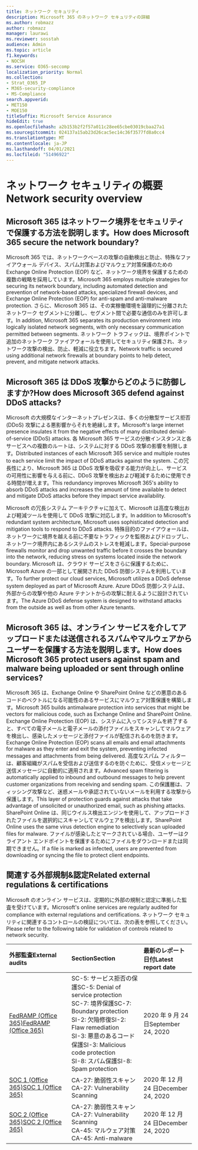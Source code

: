```yaml
---
title: ネットワーク セキュリティ
description: Microsoft 365 のネットワーク セキュリティの詳細
ms.author: robmazz
author: robmazz
manager: laurawi
ms.reviewer: sosstah
audience: Admin
ms.topic: article
f1.keywords:
- NOCSH
ms.service: O365-seccomp
localization_priority: Normal
ms.collection:
- Strat_O365_IP
- M365-security-compliance
- MS-Compliance
search.appverid:
- MET150
- MOE150
titleSuffix: Microsoft Service Assurance
hideEdit: true
ms.openlocfilehash: a2b153b2f2f57a011c28ee65cbe03019cbaa27a1
ms.sourcegitcommit: 024137a15ab23d26cac5ec14c36f3577fd8a0cc4
ms.translationtype: MT
ms.contentlocale: ja-JP
ms.lasthandoff: 04/01/2021
ms.locfileid: "51496922"
---
```

# <a name="network-security-overview"></a><span data-ttu-id="66931-103">ネットワーク セキュリティの概要</span><span class="sxs-lookup"><span data-stu-id="66931-103">Network security overview</span></span>

## <a name="how-does-microsoft-365-secure-the-network-boundary"></a><span data-ttu-id="66931-104">Microsoft 365 はネットワーク境界をセキュリティで保護する方法を説明します。</span><span class="sxs-lookup"><span data-stu-id="66931-104">How does Microsoft 365 secure the network boundary?</span></span>

<span data-ttu-id="66931-105">Microsoft 365 では、ネットワークベースの攻撃の自動検出と防止、特殊なファイアウォール デバイス、スパム対策およびマルウェア対策保護のための Exchange Online Protection (EOP) など、ネットワーク境界を保護するための複数の戦略を採用しています。</span><span class="sxs-lookup"><span data-stu-id="66931-105">Microsoft 365 employs multiple strategies for securing its network boundary, including automated detection and prevention of network-based attacks, specialized firewall devices, and Exchange Online Protection (EOP) for anti-spam and anti-malware protection.</span></span> <span data-ttu-id="66931-106">さらに、Microsoft 365 は、その実稼働環境を論理的に分離されたネットワーク セグメントに分離し、セグメント間で必要な通信のみを許可します。</span><span class="sxs-lookup"><span data-stu-id="66931-106">In addition, Microsoft 365 separates its production environment into logically isolated network segments, with only necessary communication permitted between segments.</span></span> <span data-ttu-id="66931-107">ネットワーク トラフィックは、境界ポイントで追加のネットワーク ファイアウォールを使用してセキュリティ保護され、ネットワーク攻撃の検出、防止、軽減に役立ちます。</span><span class="sxs-lookup"><span data-stu-id="66931-107">Network traffic is secured using additional network firewalls at boundary points to help detect, prevent, and mitigate network attacks.</span></span>

## <a name="how-does-microsoft-365-defend-against-ddos-attacks"></a><span data-ttu-id="66931-108">Microsoft 365 は DDoS 攻撃からどのように防御しますか?</span><span class="sxs-lookup"><span data-stu-id="66931-108">How does Microsoft 365 defend against DDoS attacks?</span></span>

<span data-ttu-id="66931-109">Microsoft の大規模なインターネットプレゼンスは、多くの分散型サービス拒否 (DDoS) 攻撃による悪影響からそれを絶縁します。</span><span class="sxs-lookup"><span data-stu-id="66931-109">Microsoft's large internet presence insulates it from the negative effects of many distributed denial-of-service (DDoS) attacks.</span></span> <span data-ttu-id="66931-110">各 Microsoft 365 サービスの分散インスタンスと各サービスへの複数のルートは、システムに対する DDoS 攻撃の影響を制限します。</span><span class="sxs-lookup"><span data-stu-id="66931-110">Distributed instances of each Microsoft 365 service and multiple routes to each service limit the impact of DDoS attacks against the system.</span></span> <span data-ttu-id="66931-111">この冗長性により、Microsoft 365 は DDoS 攻撃を吸収する能力が向上し、サービスの可用性に影響を与える前に、DDoS 攻撃を検出および軽減するために使用できる時間が増えます。</span><span class="sxs-lookup"><span data-stu-id="66931-111">This redundancy improves Microsoft 365's ability to absorb DDoS attacks and increases the amount of time available to detect and mitigate DDoS attacks before they impact service availability.</span></span>

<span data-ttu-id="66931-112">Microsoft の冗長システム アーキテクチャに加えて、Microsoft は高度な検出および軽減ツールを使用して DDoS 攻撃に対応します。</span><span class="sxs-lookup"><span data-stu-id="66931-112">In addition to Microsoft's redundant system architecture, Microsoft uses sophisticated detection and mitigation tools to respond to DDoS attacks.</span></span> <span data-ttu-id="66931-113">特殊目的のファイアウォールは、ネットワークに境界を越える前に不要なトラフィックを監視およびドロップし、ネットワーク境界内にあるシステムのストレスを軽減します。</span><span class="sxs-lookup"><span data-stu-id="66931-113">Special-purpose firewalls monitor and drop unwanted traffic before it crosses the boundary into the network, reducing stress on systems located inside the network boundary.</span></span> <span data-ttu-id="66931-114">Microsoft は、クラウド サービスをさらに保護するために、Microsoft Azure の一部として展開された DDoS 防御システムを利用しています。</span><span class="sxs-lookup"><span data-stu-id="66931-114">To further protect our cloud services, Microsoft utilizes a DDoS defense system deployed as part of Microsoft Azure.</span></span> <span data-ttu-id="66931-115">Azure DDoS 防御システムは、外部からの攻撃や他の Azure テナントからの攻撃に耐えるように設計されています。</span><span class="sxs-lookup"><span data-stu-id="66931-115">The Azure DDoS defense system is designed to withstand attacks from the outside as well as from other Azure tenants.</span></span>

## <a name="how-does-microsoft-365-protect-users-against-spam-and-malware-being-uploaded-or-sent-through-online-services"></a><span data-ttu-id="66931-116">Microsoft 365 は、オンライン サービスを介してアップロードまたは送信されるスパムやマルウェアからユーザーを保護する方法を説明します。</span><span class="sxs-lookup"><span data-stu-id="66931-116">How does Microsoft 365 protect users against spam and malware being uploaded or sent through online services?</span></span>

<span data-ttu-id="66931-117">Microsoft 365 は、Exchange Online や SharePoint Online などの悪意のあるコードのベクトルになる可能性のあるサービスにマルウェア対策保護を構築します。</span><span class="sxs-lookup"><span data-stu-id="66931-117">Microsoft 365 builds antimalware protection into services that might be vectors for malicious code, such as Exchange Online and SharePoint Online.</span></span> <span data-ttu-id="66931-118">Exchange Online Protection (EOP) は、システムに入ってシステムを終了すると、すべての電子メールと電子メールの添付ファイルをスキャンしてマルウェアを検出し、感染したメッセージと添付ファイルが配信されるのを防きます。</span><span class="sxs-lookup"><span data-stu-id="66931-118">Exchange Online Protection (EOP) scans all emails and email attachments for malware as they enter and exit the system, preventing infected messages and attachments from being delivered.</span></span> <span data-ttu-id="66931-119">高度なスパム フィルターは、顧客組織がスパムを受信および送信するのを防ぐために、受信メッセージと送信メッセージに自動的に適用されます。</span><span class="sxs-lookup"><span data-stu-id="66931-119">Advanced spam filtering is automatically applied to inbound and outbound messages to help prevent customer organizations from receiving and sending spam.</span></span> <span data-ttu-id="66931-120">この保護層は、フィッシング攻撃など、迷惑メールや承認されていないメールを利用する攻撃から保護します。</span><span class="sxs-lookup"><span data-stu-id="66931-120">This layer of protection guards against attacks that take advantage of unsolicited or unauthorized email, such as phishing attacks.</span></span> <span data-ttu-id="66931-121">SharePoint Online は、同じウイルス検出エンジンを使用して、アップロードされたファイルを選択的にスキャンしてマルウェアを検出します。</span><span class="sxs-lookup"><span data-stu-id="66931-121">SharePoint Online uses the same virus detection engine to selectively scan uploaded files for malware.</span></span> <span data-ttu-id="66931-122">ファイルが感染したとマークされている場合、ユーザーはクライアント エンドポイントを保護するためにファイルをダウンロードまたは同期できません。</span><span class="sxs-lookup"><span data-stu-id="66931-122">If a file is marked as infected, users are prevented from downloading or syncing the file to protect client endpoints.</span></span>

## <a name="related-external-regulations--certifications"></a><span data-ttu-id="66931-123">関連する外部規制&認定</span><span class="sxs-lookup"><span data-stu-id="66931-123">Related external regulations & certifications</span></span>

<span data-ttu-id="66931-124">Microsoft のオンライン サービスは、定期的に外部の規制と認定に準拠した監査を受けています。</span><span class="sxs-lookup"><span data-stu-id="66931-124">Microsoft's online services are regularly audited for compliance with external regulations and certifications.</span></span> <span data-ttu-id="66931-125">ネットワーク セキュリティに関連するコントロールの検証については、次の表を参照してください。</span><span class="sxs-lookup"><span data-stu-id="66931-125">Please refer to the following table for validation of controls related to network security.</span></span>

| <span data-ttu-id="66931-126">**外部監査**</span><span class="sxs-lookup"><span data-stu-id="66931-126">**External audits**</span></span> | <span data-ttu-id="66931-127">**Section**</span><span class="sxs-lookup"><span data-stu-id="66931-127">**Section**</span></span> | <span data-ttu-id="66931-128">**最新のレポート日付**</span><span class="sxs-lookup"><span data-stu-id="66931-128">**Latest report date**</span></span> |
|:--------------------|:------------|:-----------------------|
| [<span data-ttu-id="66931-129">FedRAMP (Office 365)</span><span class="sxs-lookup"><span data-stu-id="66931-129">FedRAMP (Office 365)</span></span>](https://compliance.microsoft.com/compliancemanager) | <span data-ttu-id="66931-130">SC-5: サービス拒否の保護</span><span class="sxs-lookup"><span data-stu-id="66931-130">SC-5: Denial of service protection</span></span> <br> <span data-ttu-id="66931-131">SC-7: 境界保護</span><span class="sxs-lookup"><span data-stu-id="66931-131">SC-7: Boundary protection</span></span> <br> <span data-ttu-id="66931-132">SI-2: 欠陥修復</span><span class="sxs-lookup"><span data-stu-id="66931-132">SI-2: Flaw remediation</span></span> <br> <span data-ttu-id="66931-133">SI-3: 悪意のあるコード保護</span><span class="sxs-lookup"><span data-stu-id="66931-133">SI-3: Malicious code protection</span></span> <br> <span data-ttu-id="66931-134">SI-8: スパム保護</span><span class="sxs-lookup"><span data-stu-id="66931-134">SI-8: Spam protection</span></span> | <span data-ttu-id="66931-135">2020 年 9 月 24 日</span><span class="sxs-lookup"><span data-stu-id="66931-135">September 24, 2020</span></span> |
| [<span data-ttu-id="66931-136">SOC 1 (Office 365)</span><span class="sxs-lookup"><span data-stu-id="66931-136">SOC 1 (Office 365)</span></span>](https://servicetrust.microsoft.com/ViewPage/MSComplianceGuideV3?command=Download&downloadType=Document&downloadId=90df3f9c-3aaf-4dbf-99d0-ca9f2991721b&tab=7027ead0-3d6b-11e9-b9e1-290b1eb4cdeb&docTab=7027ead0-3d6b-11e9-b9e1-290b1eb4cdeb_SOC_%2F_SSAE_16_Reports) | <span data-ttu-id="66931-137">CA-27: 脆弱性スキャン</span><span class="sxs-lookup"><span data-stu-id="66931-137">CA-27: Vulnerability Scanning</span></span> | <span data-ttu-id="66931-138">2020 年 12 月 24 日</span><span class="sxs-lookup"><span data-stu-id="66931-138">December 24, 2020</span></span> |
| [<span data-ttu-id="66931-139">SOC 2 (Office 365)</span><span class="sxs-lookup"><span data-stu-id="66931-139">SOC 2 (Office 365)</span></span>](https://servicetrust.microsoft.com/ViewPage/MSComplianceGuideV3?command=Download&downloadType=Document&downloadId=a73c1738-7892-42b7-acd3-87b6371c53f6&tab=7027ead0-3d6b-11e9-b9e1-290b1eb4cdeb&docTab=7027ead0-3d6b-11e9-b9e1-290b1eb4cdeb_SOC_%2F_SSAE_16_Reports) | <span data-ttu-id="66931-140">CA-27: 脆弱性スキャン</span><span class="sxs-lookup"><span data-stu-id="66931-140">CA-27: Vulnerability Scanning</span></span> <br> <span data-ttu-id="66931-141">CA-45: マルウェア対策</span><span class="sxs-lookup"><span data-stu-id="66931-141">CA-45: Anti-malware</span></span> | <span data-ttu-id="66931-142">2020 年 12 月 24 日</span><span class="sxs-lookup"><span data-stu-id="66931-142">December 24, 2020</span></span> |